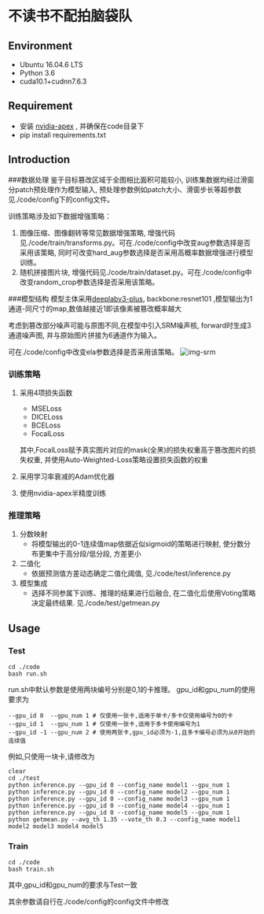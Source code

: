 # 不读书不配拍脑袋队

## Environment

+ Ubuntu 16.04.6 LTS
+ Python 3.6
+ cuda10.1+cudnn7.6.3

## Requirement
+ 安装 [nvidia-apex](https://github.com/NVIDIA/apex)
, 并确保在code目录下
+ pip install requirements.txt


## Introduction
###数据处理
鉴于目标篡改区域于全图相比面积可能较小, 训练集数据均经过滑窗分patch预处理作为模型输入, 预处理参数例如patch大小、滑窗步长等超参数见./code/config下的config文件。

训练策略涉及如下数据增强策略：
1) 图像压缩、图像翻转等常见数据增强策略, 增强代码见./code/train/transforms.py。可在./code/config中改变aug参数选择是否采用该策略, 同时可改变hard_aug参数选择是否采用高概率数据增强进行模型训练。
2) 随机拼接图片块, 增强代码见./code/train/dataset.py。可在./code/config中改变random_crop参数选择是否采用该策略。

###模型结构
模型主体采用[deeplabv3-plus](https://github.com/MLearing/Pytorch-DeepLab-v3-plus), backbone:resnet101
,模型输出为1通道-同尺寸的map,数值越接近1即该像素被篡改概率越大

考虑到篡改部分噪声可能与原图不同,在模型中引入SRM噪声核, forward时生成3通道噪声图, 并与原始图片拼接为6通道作为输入。

可在./code/config中改变ela参数选择是否采用该策略。
![img-srm](https://images.gitee.com/uploads/images/2020/1126/183406_22693a27_5469175.png "img_srm.png")
### 训练策略
1. 采用4项损失函数
    + MSELoss
    + DICELoss
    + BCELoss
    + FocalLoss

    其中,FocalLoss赋予真实图片对应的mask(全黑)的损失权重高于篡改图片的损失权重, 并使用Auto-Weighted-Loss策略设置损失函数的权重
2. 采用学习率衰减的Adam优化器
3. 使用nvidia-apex半精度训练
### 推理策略
1. 分数映射 
    + 将模型输出的0-1连续值map依据近似sigmoid的策略进行映射, 使分数分布更集中于高分段/低分段, 方差更小
2. 二值化
    + 依据预测值方差动态确定二值化阈值, 见./code/test/inference.py
3. 模型集成
    + 选择不同参属下训练、推理的结果进行后融合, 在二值化后使用Voting策略决定最终结果. 见./code/test/getmean.py

## Usage
### Test
```
cd ./code
bash run.sh
```
run.sh中默认参数是使用两块编号分别是0,1的卡推理。
gpu_id和gpu_num的使用要求为
```
--gpu_id 0  --gpu_num 1 # 仅使用一张卡,适用于单卡/多卡仅使用编号为0的卡
--gpu_id 1  --gpu_num 1 # 仅使用一张卡,适用于多卡使用编号为1
--gpu_id -1 --gpu_num 2 # 使用两张卡,gpu_id必须为-1,且多卡编号必须为从0开始的连续值
```

例如,只使用一块卡,请修改为
```
clear
cd ./test
python inference.py --gpu_id 0 --config_name model1 --gpu_num 1
python inference.py --gpu_id 0 --config_name model2 --gpu_num 1
python inference.py --gpu_id 0 --config_name model3 --gpu_num 1
python inference.py --gpu_id 0 --config_name model4 --gpu_num 1
python inference.py --gpu_id 0 --config_name model5 --gpu_num 1
python getmean.py --avg_th 1.35 --vote_th 0.3 --config_name model1 model2 model3 model4 model5
```


### Train
```
cd ./code
bash train.sh
```
其中,gpu_id和gpu_num的要求与Test一致

其余参数请自行在./code/config的config文件中修改